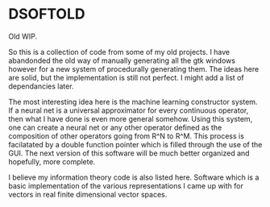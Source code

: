 # DSOFTOLD
Old WIP.

So this is a collection of code from some of my old projects. 
I have abandonded the old way of manually generating all the gtk windows however for a new system of procedurally generating them. 
The ideas here are solid, but the implementation is still not perfect. 
I might add a list of dependancies later. 

The most interesting idea here is the machine learning constructor system. 
If a neural net is a universal approximator for every continuous operator, then what I have done is even more general somehow. 
Using this system, one can create a neural net or any other operator defined as the composition of other operators going from R^N to R^M.
This process is facilatated by a double function pointer which is filled through the use of the GUI. 
The next version of this software will be much better organized and hopefully, more complete. 

I believe my information theory code is also listed here. Software which is a basic implementation of the various representations I came up with for vectors in real finite dimensional vector spaces. 
